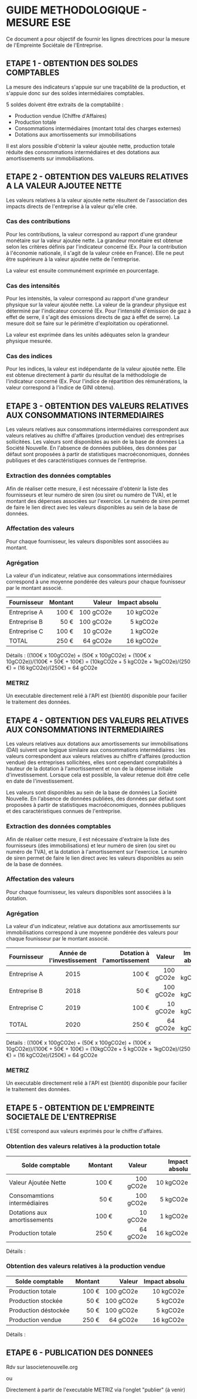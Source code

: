 # GUIDE METHODOLOGIQUE - MESURE ESE

Ce document a pour objectif de fournir les lignes directrices pour la mesure de l'Empreinte Sociétale de l'Entreprise.

## ETAPE 1 - OBTENTION DES SOLDES COMPTABLES

La mesure des indicateurs s'appuie sur une traçabilité de la production, et s'appuie donc sur des soldes intermédiaires comptables.

5 soldes doivent être extraits de la comptabilité :
* Production vendue (Chiffre d'Affaires)
* Production totale
* Consommations intermédiaires (montant total des charges externes)
* Dotations aux amortissements sur immobilisations

Il est alors possible d'obtenir la valeur ajoutée nette, production totale réduite des consommations intermédiaires et des dotations aux amortissements sur immobilisations.

## ETAPE 2 - OBTENTION DES VALEURS RELATIVES A LA VALEUR AJOUTEE NETTE

Les valeurs relatives à la valeur ajoutée nette résultent de l'association des impacts directs de l'entreprise à la valeur qu'elle crée.

### Cas des contributions

Pour les contributions, la valeur correspond au rapport d'une grandeur monétaire sur la valeur ajoutée nette. La grandeur monétaire est obtenue selon les critères définis par l'indicateur concerné (Ex. Pour la contribution à l'économie nationale, il s'agit de la valeur créée en France). Elle ne peut être supérieure à la valeur ajoutée nette de l'entreprise.

La valeur est ensuite communément exprimée en pourcentage.

### Cas des intensités

Pour les intensités, la valeur correspond au rapport d'une grandeur physique sur la valeur ajoutée nette. La valeur de la grandeur physique est déterminé par l'indicateur concerné (Ex. Pour l'intensité d'émission de gaz à effet de serre, il s'agit des émissions directs de gaz à effet de serre). La mesure doit se faire sur le périmètre d'exploitation ou opérationnel.

La valeur est exprimée dans les unités adéquates selon la grandeur physique mesurée.

### Cas des indices

Pour les indices, la valeur est indépendante de la valeur ajoutée nette. Elle est obtenue directement à partir du résultat de la méthodologie de l'indicateur concerné (Ex. Pour l'indice de répartition des rémunérations, la valeur correspond à l'indice de GINI obtenu).

## ETAPE 3 - OBTENTION DES VALEURS RELATIVES AUX CONSOMMATIONS INTERMEDIAIRES

Les valeurs relatives aux consommations intermédiaires correspondent aux valeurs relatives au chiffre d'affaires (production vendue) des entreprises sollicitées.
Les valeurs sont disponibles au sein de la base de données La Société Nouvelle. En l'absence de données publiées, des données par défaut sont proposées à partir de statistiques macroéconomiques, données publiques et des caractéristiques connues de l'entreprise.

### Extraction des données comptables

Afin de réaliser cette mesure, il est nécessaire d'obtenir la liste des fournisseurs et leur numéro de siren (ou siret ou numéro de TVA), et le montant des dépenses associées sur l'exercice. Le numéro de siren permet de faire le lien direct avec les valeurs disponibles au sein de la base de données.

### Affectation des valeurs

Pour chaque fournisseur, les valeurs disponibles sont associées au montant.

### Agrégation

La valeur d'un indicateur, relative aux consommations intermédiaires correspond à une moyenne pondérée des valeurs pour chaque founisseur par le montant associé.

Fournisseur | Montant | Valeur | Impact absolu
----------- | ------: | -----: | ------------:
Entreprise A | 100 € | 100 gCO2e | 10 kgCO2e
Entreprise B | 50 € | 100 gCO2e | 5 kgCO2e
Entreprise C | 100 € | 10 gCO2e | 1 kgCO2e
TOTAL | 250 € | 64 gCO2e | 16 kgCO2e

Détails : ((100€ x 100gCO2e) + (50€ x 100gCO2e) + (100€ x 10gCO2e))/(100€ + 50€ + 100€) = (10kgCO2e + 5 kgCO2e + 1kgCO2e)/(250 €) = (16 kgCO2e)/(250€) = 64 gCO2e

### METRIZ

Un executable directement relié à l'API est (bientôt) disponible pour facilier le traitement des données.

## ETAPE 4 - OBTENTION DES VALEURS RELATIVES AUX CONSOMMATIONS INTERMEDIAIRES

Les valeurs relatives aux dotations aux amortissements sur immobilisations (DAI) suivent une logique similaire aux consommations intermédiaires : les valeurs correspondent aux valeurs relatives au chiffre d'affaires (production vendue) des entreprises sollicitées, elles sont cependant comptabilités à hauteur de la dotation à l'amortissement et non de la dépense initiale d'investissement. Lorsque cela est possible, la valeur retenue doit être celle en date de l'investissement.

Les valeurs sont disponibles au sein de la base de données La Société Nouvelle. En l'absence de données publiées, des données par défaut sont proposées à partir de statistiques macroéconomiques, données publiques et des caractéristiques connues de l'entreprise.

### Extraction des données comptables

Afin de réaliser cette mesure, il est nécessaire d'extraire la liste des fournisseurs (des immobilisations) et leur numéro de siren (ou siret ou numéro de TVA), et la dotation à l'amortissement sur l'exercice. Le numéro de siren permet de faire le lien direct avec les valeurs disponibles au sein de la base de données.

### Affectation des valeurs

Pour chaque fournisseur, les valeurs disponibles sont associées à la dotation.

### Agrégation

La valeur d'un indicateur, relative aux dotationx aux amortissements sur immobilisations correspond à une moyenne pondérée des valeurs pour chaque founisseur par le montant associé.

Fournisseur | Année de l'investissement | Dotation à l'amortissement | Valeur | Impact absolu
----------- | :-----------------------: | ------: | -----: | ------------:
Entreprise A | 2015 | 100 € | 100 gCO2e | 10 kgCO2e
Entreprise B | 2018 | 50 € | 100 gCO2e | 5 kgCO2e
Entreprise C | 2019 | 100 € | 10 gCO2e | 1 kgCO2e
TOTAL | 2020 | 250 € | 64 gCO2e | 16 kgCO2e

Détails : ((100€ x 100gCO2e) + (50€ x 100gCO2e) + (100€ x 10gCO2e))/(100€ + 50€ + 100€) = (10kgCO2e + 5 kgCO2e + 1kgCO2e)/(250 €) = (16 kgCO2e)/(250€) = 64 gCO2e

### METRIZ

Un executable directement relié à l'API est (bientôt) disponible pour facilier le traitement des données.

## ETAPE 5 - OBTENTION DE L'EMPREINTE SOCIETALE DE L'ENTREPRISE

L'ESE correspond aux valeurs exprimés pour le chiffre d'affaires.

### Obtention des valeurs relatives à la production totale

Solde comptable | Montant | Valeur | Impact absolu
----------- | ------: | -----: | ------------:
Valeur Ajoutée Nette | 100 € | 100 gCO2e | 10 kgCO2e
Consomamtions intermédiaires | 50 € | 100 gCO2e | 5 kgCO2e
Dotations aux amortissements | 100 € | 10 gCO2e | 1 kgCO2e
Production totale | 250 € | 64 gCO2e | 16 kgCO2e

Détails :

### Obtention des valeurs relatives à la production vendue

Solde comptable | Montant | Valeur | Impact absolu
----------- | ------: | -----: | ------------:
Production totale  | 100 € | 100 gCO2e | 10 kgCO2e
Production stockée | 50 € | 100 gCO2e | 5 kgCO2e
Production déstockée | 50 € | 100 gCO2e | 5 kgCO2e
Production vendue | 250 € | 64 gCO2e | 16 kgCO2e

Détails :

## ETAPE 6 - PUBLICATION DES DONNEES

Rdv sur lasocietenouvelle.org

ou

Directement à partir de l'executable METRIZ via l'onglet "publier" (à venir)

